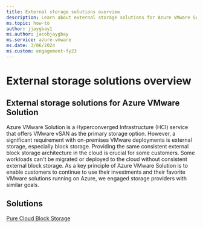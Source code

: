 ```yaml
--- 
title: External storage solutions overview
description: Learn about external storage solutions for Azure VMware Solution private cloud.
ms.topic: how-to
author: jjaygbay1
ms.author: jacobjaygbay
ms.service: azure-vmware
ms.date: 3/06/2024
ms.custom: engagement-fy23
--- 
```


# External storage solutions overview 

## External storage solutions for Azure VMware Solution 

Azure VMware Solution is a Hyperconverged Infrastructure (HCI) service that offers VMware vSAN as the primary storage option. However, a significant requirement with on-premises VMware deployments is external storage, especially block storage. Providing the same consistent external block storage architecture in the cloud is crucial for some customers. Some workloads can't be migrated or deployed to the cloud without consistent external block storage. As a key principle of Azure VMware Solution is to enable customers to continue to use their investments and their favorite VMware solutions running on Azure, we engaged storage providers with similar goals. 

## Solutions

[Pure Cloud Block Storage](../azure-vmware/configure-pure-cloud-block-store.md)
